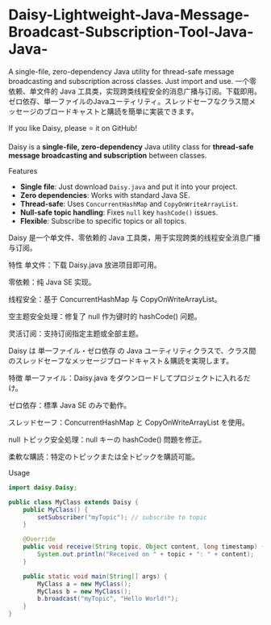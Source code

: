 # Daisy-Lightweight-Java-Message-Broadcast-Subscription-Tool-Java-Java-
A single-file, zero-dependency Java utility for thread-safe message broadcasting and subscription across classes. Just import and use. 
一个零依赖、单文件的 Java 工具类，实现跨类线程安全的消息广播与订阅。下载即用。
ゼロ依存、単一ファイルのJavaユーティリティ。スレッドセーフなクラス間メッセージのブロードキャストと購読を簡単に実装できます。

If you like Daisy, please ⭐ it on GitHub!


Daisy is a **single-file, zero-dependency** Java utility class for **thread-safe message broadcasting and subscription** between classes.

Features
- **Single file**: Just download `Daisy.java` and put it into your project.
- **Zero dependencies**: Works with standard Java SE.
- **Thread-safe**: Uses `ConcurrentHashMap` and `CopyOnWriteArrayList`.
- **Null-safe topic handling**: Fixes `null` key `hashCode()` issues.
- **Flexible**: Subscribe to specific topics or all topics.




Daisy 是一个单文件、零依赖的 Java 工具类，用于实现跨类的线程安全消息广播与订阅。

特性
单文件：下载 Daisy.java 放进项目即可用。

零依赖：纯 Java SE 实现。

线程安全：基于 ConcurrentHashMap 与 CopyOnWriteArrayList。

空主题安全处理：修复了 null 作为键时的 hashCode() 问题。

灵活订阅：支持订阅指定主题或全部主题。





Daisy は 単一ファイル・ゼロ依存 の Java ユーティリティクラスで、クラス間のスレッドセーフなメッセージブロードキャスト＆購読を実現します。

特徴
単一ファイル：Daisy.java をダウンロードしてプロジェクトに入れるだけ。

ゼロ依存：標準 Java SE のみで動作。

スレッドセーフ：ConcurrentHashMap と CopyOnWriteArrayList を使用。

null トピック安全処理：null キーの hashCode() 問題を修正。

柔軟な購読：特定のトピックまたは全トピックを購読可能。


Usage
```java
import daisy.Daisy;

public class MyClass extends Daisy {
    public MyClass() {
        setSubscriber("myTopic"); // subscribe to topic
    }

    @Override
    public void receive(String topic, Object content, long timestamp) {
        System.out.println("Received on " + topic + ": " + content);
    }

    public static void main(String[] args) {
        MyClass a = new MyClass();
        MyClass b = new MyClass();
        b.broadcast("myTopic", "Hello World!");
    }
}
```
